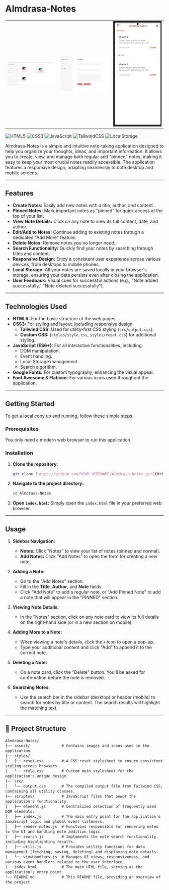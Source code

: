 # Almdrasa-Notes
<table>
  <tr>
    <td><img src="./assest/poster.jpeg" width="200"/></td>
    <td><img src="./assest/poster2.jpeg" width="200"/></td>
    <td><img src="./assest/poster3.jpeg" width="200"/></td>
  </tr>
</table>

![HTML5](https://img.shields.io/badge/HTML5-E34F26?logo=html5&logoColor=white&style=for-the-badge)
![CSS3](https://img.shields.io/badge/CSS3-1572B6?logo=css3&logoColor=white&style=for-the-badge)
![JavaScript](https://img.shields.io/badge/JavaScript-F7DF1E?logo=javascript&logoColor=black&style=for-the-badge)
![TailwindCSS](https://img.shields.io/badge/TailwindCSS-v4.0-38BDF8?logo=tailwindcss&logoColor=white&style=for-the-badge)
![LocalStorage](https://img.shields.io/badge/LocalStorage-Enabled-4CAF50?style=for-the-badge)

Almdrasa-Notes is a simple and intuitive note-taking application designed to help you organize your thoughts, ideas, and important information. It allows you to create, view, and manage both regular and "pinned" notes, making it easy to keep your most crucial notes readily accessible. The application features a responsive design, adapting seamlessly to both desktop and mobile screens.

---

## Features

* **Create Notes:** Easily add new notes with a title, author, and content.
* **Pinned Notes:** Mark important notes as "pinned" for quick access at the top of your list.
* **View Note Details:** Click on any note to view its full content, date, and author.
* **Edit/Add to Notes:** Continue adding to existing notes through a dedicated "Add More" feature.
* **Delete Notes:** Remove notes you no longer need.
* **Search Functionality:** Quickly find your notes by searching through titles and content.
* **Responsive Design:** Enjoy a consistent user experience across various devices, from desktops to mobile phones.
* **Local Storage:** All your notes are saved locally in your browser's storage, ensuring your data persists even after closing the application.
* **User Feedback:** Visual cues for successful actions (e.g., "Note added successfully," "Note deleted successfully").

---

## Technologies Used

* **HTML5:** For the basic structure of the web pages.
* **CSS3:** For styling and layout, including responsive design.
    * **Tailwind CSS:** Used for utility-first CSS styling (`src/output.css`).
    * **Custom CSS:** (`styles/style.css`, `styles/reset.css`) for additional styling.
* **JavaScript (ES6+):** For all interactive functionalities, including:
    * DOM manipulation.
    * Event handling.
    * Local Storage management.
    * Search algorithm.
* **Google Fonts:** For custom typography, enhancing the visual appeal.
* **Font Awesome & Flaticon:** For various icons used throughout the application.

---

## Getting Started

To get a local copy up and running, follow these simple steps.

### Prerequisites

You only need a modern web browser to run this application.

### Installation

1.  **Clone the repository:**
    ```bash
    git clone [https://github.com/YOUR_USERNAME/Almdrasa-Notes.git](https://github.com/YOUR_USERNAME/Almdrasa-Notes.git)
    ```
2.  **Navigate to the project directory:**
    ```bash
    cd Almdrasa-Notes
    ```
3.  **Open `index.html`:**
    Simply open the `index.html` file in your preferred web browser.

---

## Usage

1.  **Sidebar Navigation:**
    * **Notes:** Click "Notes" to view your list of notes (pinned and normal).
    * **Add Notes:** Click "Add Notes" to open the form for creating a new note.

2.  **Adding a Note:**
    * Go to the "Add Notes" section.
    * Fill in the **Title**, **Author**, and **Note** fields.
    * Click "Add Note" to add a regular note, or "Add Pinned Note" to add a note that will appear in the "PINNED" section.

3.  **Viewing Note Details:**
    * In the "Notes" section, click on any note card to view its full details on the right-hand side (or in a new section on mobile).

4.  **Adding More to a Note:**
    * When viewing a note's details, click the `+` icon to open a pop-up.
    * Type your additional content and click "Add" to append it to the current note.

5.  **Deleting a Note:**
    * On a note card, click the "Delete" button. You'll be asked for confirmation before the note is removed.

6.  **Searching Notes:**
    * Use the search bar in the sidebar (desktop) or header (mobile) to search for notes by title or content. The search results will highlight the matching text.

---
## 📁 Project Structure

```plaintext
Almdrasa-Notes/
├── assest/              # Contains images and icons used in the application.
├── styles/
│   ├── reset.css        # A CSS reset stylesheet to ensure consistent styling across browsers.
│   └── style.css        # Custom main stylesheet for the application's unique design.
├── src/
│   └── output.css       # The compiled output file from Tailwind CSS, containing all utility classes.
├── scriptes/            # JavaScript files that power the application's functionality.
│   ├── element.js       # Centralized selection of frequently used DOM elements.
│   ├── index.js         # The main entry point for the application's JavaScript logic and global event listeners.
│   ├── render-notes.js  # Functions responsible for rendering notes to the UI and handling note addition logic.
│   ├── search.js        # Implements the note search functionality, including highlighting results.
│   ├── utils.js         # Provides utility functions for data management (fetching, saving, deleting) and displaying note details.
│   └── viewHandlers.js  # Manages UI views, responsiveness, and various event handlers related to the user interface.
├── index.html           # The main HTML file, serving as the application's entry point.
└── README.md            # This README file, providing an overview of the project.
